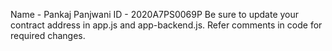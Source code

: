 Name - Pankaj Panjwani
ID - 2020A7PS0069P
Be sure to update your contract address in app.js and app-backend.js.
Refer comments in code for required changes.